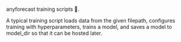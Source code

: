 anyforecast training scripts 🧠.

A typical training script loads data from the given filepath, configures 
training with hyperparameters, trains a model, and saves a model to model_dir 
so that it can be hosted later.
